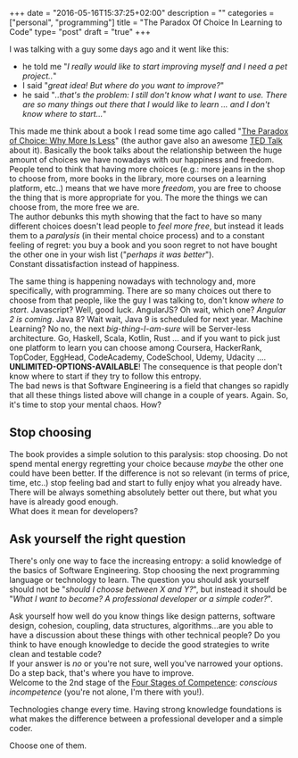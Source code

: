 +++
date = "2016-05-16T15:37:25+02:00"
description = ""
categories = ["personal", "programming"]
title = "The Paradox Of Choice In Learning to Code"
type= "post"
draft = "true"
+++

I was talking with a guy some days ago and it went like this:

- he told me "_I really would like to start improving myself and I need a pet project.._"
- I said "_great idea! But where do you want to improve?_"
- he said "_..that's the problem: I still don't know what I want to use. There are so many things out there that I would like to learn ... and I don't know where to start..._"

This made me think about a book I read some time ago called "[The Paradox of Choice: Why More Is Less](http://www.amazon.com/Paradox-Choice-Why-More-Less/dp/149151423X)" (the author gave also an awesome [TED Talk](https://www.ted.com/talks/barry_schwartz_on_the_paradox_of_choice?language=en) about it). Basically the book talks about the relationship between the huge amount of choices we have nowadays with our happiness and freedom. People tend to think that having more choices (e.g.: more jeans in the shop to choose from, more books in the library, more courses on a learning platform, etc..) means that we have more _freedom_, you are free to choose the thing that is more appropriate for you. The more the things we can choose from, the more free we are.<br />
The author debunks this myth showing that the fact to have so many different choices doesn't lead people to _feel more free_, but instead it leads them to a _paralysis_ (in their mental choice process) and to a constant feeling of regret: you buy a book and you soon regret to not have bought the other one in your wish list ("_perhaps it was better_").<br />
Constant dissatisfaction instead of happiness.

The same thing is happening nowadays with technology and, more specifically, with programming. There are so many choices out there to choose from that people, like the guy I was talking to, don't know _where to start_. Javascript? Well, good luck. AngularJS? Oh wait, which one? _Angular 2 is coming_. Java 8? Wait wait, Java 9 is scheduled for next year. Machine Learning? No no, the next _big-thing-I-am-sure_ will be Server-less architecture. Go, Haskell, Scala, Kotlin, Rust ... and if you want to pick just one platform to learn you can choose among Coursera, HackerRank, TopCoder, EggHead, CodeAcademy, CodeSchool, Udemy, Udacity ....<br />
**UNLIMITED-OPTIONS-AVAILABLE**! The consequence is that people don't know where to start if they try to follow this entropy. <br />
The bad news is that Software Engineering is a field that changes so rapidly that all these things listed above will change in a couple of years. Again. So, it's time to stop your mental chaos. How?

## Stop choosing
The book provides a simple solution to this paralysis: stop choosing. Do not spend mental energy regretting your choice because _maybe_ the other one could have been better. If the difference is not so relevant (in terms of price, time, etc..) stop feeling bad and start to fully enjoy what you already have. There will be always something absolutely better out there, but what you have is already good enough.<br />
What does it mean for developers?

## Ask yourself the right question
There's only one way to face the increasing entropy: a solid knowledge of the basics of Software Engineering. Stop choosing the next programming language or technology to learn. The question you should ask yourself should not be "_should I choose between X and Y?_", but instead it should be "_What I want to become? A professional developer or a simple coder?_".

Ask yourself how well do you know things like design patterns, software design, cohesion, coupling, data structures, algorithms...are you able to have a discussion about these things with other technical people? Do you think to have enough knowledge to decide the good strategies to write clean and testable code?<br />
If your answer is _no_ or you're not sure, well you've narrowed your options. Do a step back, that's where you have to improve. <br />
Welcome to the 2nd stage of the [Four Stages of Competence](https://en.wikipedia.org/wiki/Four_stages_of_competence): _conscious incompetence_ (you're not alone, I'm there with you!).

Technologies change every time. Having strong knowledge foundations is what makes the difference between a professional developer and a simple coder.

Choose one of them.
